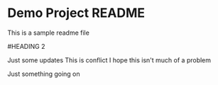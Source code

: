 # Demo Project README

This is a sample readme file

#HEADING 2

Just some updates
This is conflict
I hope this isn't much of a problem

Just something going on